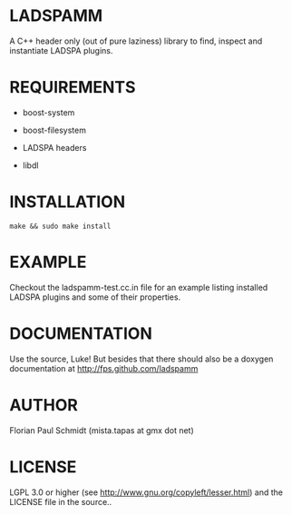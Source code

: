 # LADSPAMM

A C++ header only (out of pure laziness) library to find, inspect and instantiate LADSPA plugins.

# REQUIREMENTS

* boost-system

* boost-filesystem

* LADSPA headers

* libdl

# INSTALLATION

`make && sudo make install`

# EXAMPLE

Checkout the ladspamm-test.cc.in file for an example listing installed LADSPA plugins and some of their properties.

# DOCUMENTATION

Use the source, Luke! But besides that there should also be a doxygen documentation at http://fps.github.com/ladspamm

# AUTHOR

Florian Paul Schmidt (mista.tapas at gmx dot net)

# LICENSE

LGPL 3.0 or higher (see http://www.gnu.org/copyleft/lesser.html) and the LICENSE file in the source..
